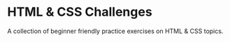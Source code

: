 # HTML & CSS Challenges

A collection of beginner friendly practice exercises on HTML & CSS topics.
